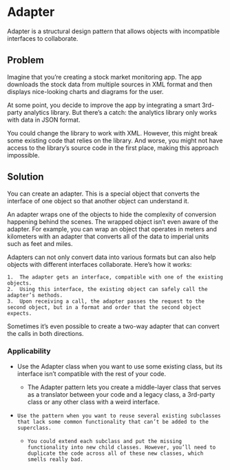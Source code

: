 # Adapter

Adapter is a structural design pattern that allows objects with incompatible interfaces to collaborate.

## Problem

Imagine that you’re creating a stock market monitoring app. The app downloads the stock data from multiple sources in XML format and then displays nice-looking charts and diagrams for the user.

At some point, you decide to improve the app by integrating a smart 3rd-party analytics library. But there’s a catch: the analytics library only works with data in JSON format.

You could change the library to work with XML. However, this might break some existing code that relies on the library. And worse, you might not have access to the library’s source code in the first place, making this approach impossible.

## Solution

You can create an adapter. This is a special object that converts the interface of one object so that another object can understand it.

An adapter wraps one of the objects to hide the complexity of conversion happening behind the scenes. The wrapped object isn’t even aware of the adapter. For example, you can wrap an object that operates in meters and kilometers with an adapter that converts all of the data to imperial units such as feet and miles.

Adapters can not only convert data into various formats but can also help objects with different interfaces collaborate. Here’s how it works:

    1.  The adapter gets an interface, compatible with one of the existing objects.
    2.  Using this interface, the existing object can safely call the adapter’s methods.
    3.  Upon receiving a call, the adapter passes the request to the second object, but in a format and order that the second object expects.

Sometimes it’s even possible to create a two-way adapter that can convert the calls in both directions.

### Applicability

- Use the Adapter class when you want to use some existing class, but its interface isn’t compatible with the rest of your code.
    -  The Adapter pattern lets you create a middle-layer class that serves as a translator between your code and a legacy class, a 3rd-party class or any other class with a weird interface.

-     Use the pattern when you want to reuse several existing subclasses that lack some common functionality that can’t be added to the superclass.
    -     You could extend each subclass and put the missing functionality into new child classes. However, you’ll need to duplicate the code across all of these new classes, which smells really bad.